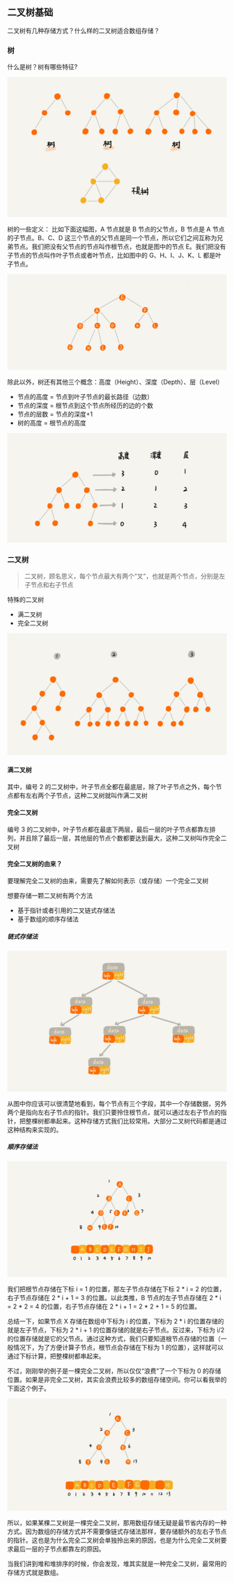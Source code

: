 
## 二叉树基础

二叉树有几种存储方式？什么样的二叉树适合数组存储？

### 树
什么是树？树有哪些特征?

![image](image/什么是树.jpg)

树的一些定义：
比如下面这幅图，A 节点就是 B 节点的父节点，B 节点是 A 节点的子节点。B、C、D 这三个节点的父节点是同一个节点，所以它们之间互称为兄弟节点。我们把没有父节点的节点叫作根节点，也就是图中的节点 E。我们把没有子节点的节点叫作叶子节点或者叶节点，比如图中的 G、H、I、J、K、L 都是叶子节点。

![image](image/树的定义.jpg)

除此以外，树还有其他三个概念：高度（Height）、深度（Depth）、层（Level）

- 节点的高度 = 节点到叶子节点的最长路径（边数）
- 节点的深度 = 根节点到这个节点所经历的边的个数
- 节点的层数 = 节点的深度+1
- 树的高度 = 根节点的高度

![image](image/高度-深度-层.jpg)

### 二叉树

> 二叉树，顾名思义，每个节点最大有两个“叉”，也就是两个节点，分别是左子节点和右子节点

特殊的二叉树

- 满二叉树
- 完全二叉树

![image](image/二叉树.jpg)

#### 满二叉树

其中，编号 2 的二叉树中，叶子节点全都在最底层，除了叶子节点之外，每个节点都有左右两个子节点，这种二叉树就叫作满二叉树
  
#### 完全二叉树
编号 3 的二叉树中，叶子节点都在最底下两层，最后一层的叶子节点都靠左排列，并且除了最后一层，其他层的节点个数都要达到最大，这种二叉树叫作完全二叉树

#### 完全二叉树的由来？
要理解完全二叉树的由来，需要先了解如何表示（或存储）一个完全二叉树

想要存储一颗二叉树有两个方法
- 基于指针或者引用的二叉链式存储法
- 基于数组的顺序存储法

##### 链式存储法

![image](image/链式存储法.jpg)

从图中你应该可以很清楚地看到，每个节点有三个字段，其中一个存储数据，另外两个是指向左右子节点的指针。我们只要拎住根节点，就可以通过左右子节点的指针，把整棵树都串起来。这种存储方式我们比较常用。大部分二叉树代码都是通过这种结构来实现的。

##### 顺序存储法

![image](image/顺序存储法.jpg)

我们把根节点存储在下标 i = 1 的位置，那左子节点存储在下标 2 * i = 2 的位置，右子节点存储在 2 * i + 1 = 3 的位置。以此类推，B 节点的左子节点存储在 2 * i = 2 * 2 = 4 的位置，右子节点存储在 2 * i + 1 = 2 * 2 + 1 = 5 的位置。

总结一下，如果节点 X 存储在数组中下标为 i 的位置，下标为 2 * i 的位置存储的就是左子节点，下标为 2 * i + 1 的位置存储的就是右子节点。反过来，下标为 i/2 的位置存储就是它的父节点。通过这种方式，我们只要知道根节点存储的位置（一般情况下，为了方便计算子节点，根节点会存储在下标为 1 的位置），这样就可以通过下标计算，把整棵树都串起来。

不过，刚刚举的例子是一棵完全二叉树，所以仅仅“浪费”了一个下标为 0 的存储位置。如果是非完全二叉树，其实会浪费比较多的数组存储空间。你可以看我举的下面这个例子。

![image](image/顺序存储-非完全二叉树.jpg)

所以，如果某棵二叉树是一棵完全二叉树，那用数组存储无疑是最节省内存的一种方式。因为数组的存储方式并不需要像链式存储法那样，要存储额外的左右子节点的指针。这也是为什么完全二叉树会单独拎出来的原因，也是为什么完全二叉树要求最后一层的子节点都靠左的原因。

当我们讲到堆和堆排序的时候，你会发现，堆其实就是一种完全二叉树，最常用的存储方式就是数组。